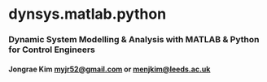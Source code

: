 # dynsys.matlab.python

### Dynamic System Modelling &amp; Analysis with MATLAB &amp; Python for Control Engineers
#### Jongrae Kim <myjr52@gmail.com> or <menjkim@leeds.ac.uk>

